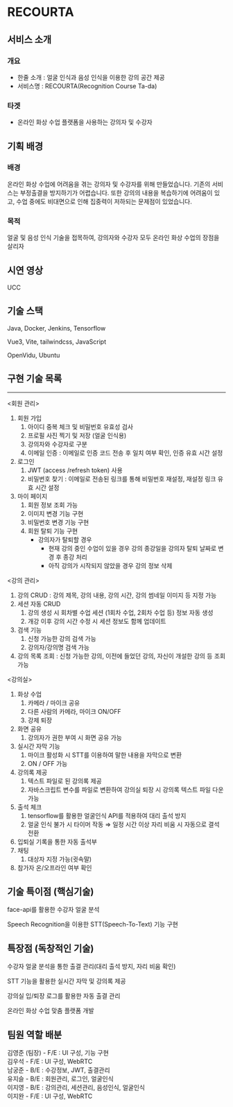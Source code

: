# RECOURTA 

## 서비스 소개


### 개요
- 한줄 소개 : 얼굴 인식과 음성 인식을 이용한 강의 공간 제공
- 서비스명 : RECOURTA(Recognition Course Ta-da)

### 타겟
- 온라인 화상 수업 플랫폼을 사용하는 강의자 및 수강자

## 기획 배경

### 배경
온라인 화상 수업에 어려움을 겪는 강의자 및 수강자를 위해 만들었습니다. 기존의 서비스는 부정출결을 방지하기가 어렵습니다.
또한 강의의 내용을 복습하기에 어려움이 있고, 수업 중에도 비대면으로 인해 집중력이 저하되는 문제점이 있었습니다.

### 목적
얼굴 및 음성 인식 기술을 접목하여, 강의자와 수강자 모두 온라인 화상 수업의 장점을 살리자

## 시연 영상

 UCC

## 기술 스택

Java, Docker, Jenkins, Tensorflow

Vue3, Vite, tailwindcss, JavaScript

OpenVidu, Ubuntu

## 구현 기술 목록
---
<회원 관리>

1. 회원 가입
    1. 아이디 중복 체크 및 비밀번호 유효성 검사
    2. 프로필 사진 찍기 및 저장 (얼굴 인식용)
    3. 강의자와 수강자로 구분
    4. 이메일 인증 : 이메일로 인증 코드 전송 후 일치 여부 확인, 인증 유효 시간 설정
2. 로그인
    1. JWT (access /refresh token) 사용
    2. 비밀번호 찾기 : 이메일로 전송된 링크를 통해 비밀번호 재설정, 재설정 링크 유효 시간 설정
3. 마이 페이지
    1. 회원 정보 조회 가능
    2. 이미지 변경 기능 구현
    3. 비밀번호 변경 기능 구현
    4. 회원 탈퇴 기능 구현
        - 강의자가 탈퇴할 경우
            - 현재 강의 중인 수업이 있을 경우 강의 종강일을 강의자 탈퇴 날짜로 변경 후 종강 처리
            - 아직 강의가 시작되지 않았을 경우 강의 정보 삭제

<강의 관리>

1. 강의 CRUD : 강의 제목, 강의 내용, 강의 시간, 강의 썸네일 이미지 등 지정 가능
2. 세션 자동 CRUD 
    1. 강의 생성 시 회차별 수업 세션 (1회차 수업, 2회차 수업 등) 정보 자동 생성
    2. 개강 이후 강의 시간 수정 시 세션 정보도 함께 업데이트
3. 검색 기능 
    1. 신청 가능한 강의 검색 가능 
    2. 강의자/강의명 검색 가능
4. 강의 목록 조회 : 신청 가능한 강의, 이전에 들었던 강의, 자신이 개설한 강의 등 조회 가능

<강의실>

1. 화상 수업
    1. 카메라 / 마이크 공유
    2. 다른 사람의 카메라, 마이크 ON/OFF
    3. 강제 퇴장
2. 화면 공유
    1. 강의자가 권한 부여 시 화면 공유 가능
3. 실시간 자막 기능
    1. 마이크 활성화 시 STT를 이용하여 말한 내용을 자막으로 변환
    2. ON / OFF 가능
4. 강의록 제공
    1. 텍스트 파일로 된 강의록 제공
    2. 자바스크립트 변수를 파일로 변환하여 강의실 퇴장 시 강의록 텍스트 파일 다운 가능
5. 출석 체크
    1. tensorflow를 활용한 얼굴인식 API를 적용하여 대리 출석 방지
    2. 얼굴 인식 불가 시 타이머 작동 ⇒ 일정 시간 이상 자리 비움 시 자동으로 결석 전환
6. 입퇴실 기록을 통한 자동 출석부
7. 채팅
    1. 대상자 지정 가능(귓속말)
8. 참가자 온/오프라인 여부 확인

## 기술 특이점 (핵심기술)

face-api를 활용한 수강자 얼굴 분석

Speech Recognition을 이용한 STT(Speech-To-Text) 기능 구현

## 특장점 (독창적인 기술)

수강자 얼굴 분석을 통한 출결 관리(대리 출석 방지, 자리 비움 확인)

STT 기능을 활용한 실시간 자막 및 강의록 제공

강의실 입/퇴장 로그를 활용한 자동 출결 관리

온라인 화상 수업 맞춤 플랫폼 개발

## 팀원 역할 배분

김영준 (팀장) - F/E : UI 구성, 기능 구현 <br>
김우석 - F/E : UI 구성, WebRTC <br>
남궁준 - B/E : 수강정보, JWT, 출결관리  <br>
유지슬 - B/E : 회원관리, 로그인, 얼굴인식 <br>
이지영 - B/E : 강의관리, 세션관리, 음성인식, 얼굴인식 <br>
이지완 - F/E : UI 구성, WebRTC <br>


